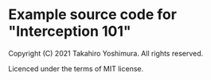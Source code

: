 # Example source code for "Interception 101"
Copyright (C) 2021 Takahiro Yoshimura. All rights reserved.

Licenced under the terms of MIT license.
